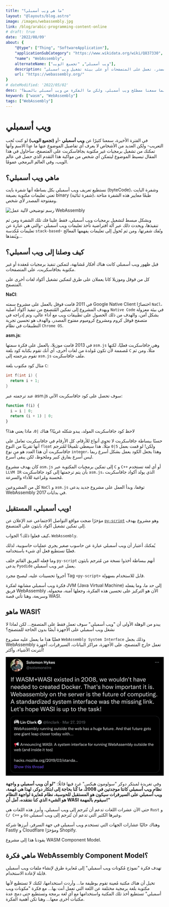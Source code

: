 ```yaml
---
title: "ما هي ويب أسمبلي؟"
layout: "@layouts/blog.astro"
image: /images/webassembly.jpg
link: /blog/arabic-programming-content-online
# draft: true
date: '2022/08/09'
about: {
    "@type": ["Thing", "SoftwareApplication"],
    "applicationSubCategory": "https://www.wikidata.org/wiki/Q837330",
    "name": "WebAssembly",
    alternateName: ["ويب أسمبلي", "تجميع الويب"], 
    description: "شفرة بايت مفتوحة المصدر، تعمل على المتصفحات أو على بيئة تشغيل ويب اسمبلي",
    url: "https://webassembly.org/"
}
# dateModified: '2022/05/02'
desc: 'لطالما سمعنا مصطلح ويب أسمبلي، ولكن ما الفكرة من ويب أسمبلي بالضبط؟'
keyword: ["wasm", "WebAssembly"]
tags: ["WebAssembly"]
---
```


# ويب أسمبلي

في الفترة الأخيرة، سمعنا كثيرًا عن **ويب أسمبلي** -أو **(تجميع الويب)** لو كنت
تُحب التعريب- ولكن العديد من الأشخاص لا يعرف أي تفاصيل الموضوع عنها ما عدا الاسم
وأنها تمكنك من تشغيل برمجيات غير مكتوبة بجافاسكربت على المتصفح، سأُحاول في هذا
المقال تبسيط الموضوع ليتمكن أي شخص من مواكبة هذا التقدم الذي حصل في عالم الويب،
وفي العالم البرمجي عمومًا.

## ماهي ويب أسمبلي؟

نستطيع تعريف ويب أسمبلي بكل بساطة أنها شفرة بايت (byteCode)، وشفرة البايت تعني
تعليمات مكتوبة بصيغة binary (شفرة ثنائية)، طبعًا معايير هذه الشفرة متاحة ومفتوحة
المصدر لأي شخص.

![رسم توضيحي لآلية عمل WebAssembly](https://upload.wikimedia.org/wikipedia/commons/thumb/0/04/Wasm_diagram.svg/720px-Wasm_diagram.svg.png?20220802044713)

وبشكل مبسط لتشغيل برمجيات ويب أسمبلي، فقط علينا فك تلك الشفرة ومن ثم تنفيذها،
ويحدث ذلك عبر آلة أفتراضية تأخذ تعليمات ويب أسمبلي -والتي هي عبارة عن تعليمات
مُكدسة `stack-based`- وتُفك شفرتها، ومن ثم تُحول إلى تعليمات يفهمها المعالج
ويُنفذها...

## كيف وصلنا إلى ويب أسمبلي؟

قبل ظهور ويب أسمبلي كانت هناك أفكار مُشابهة، لتمكين تنفيذ برمجيات مُعقدة أو غير
مكتوبة بجافاسكربت، على المتصفحات.

كل من قوقل وموزيلا كانا يعملان على طرق لتمكين تشغيل أكواد لغات أخرى على المتصفح.

**NaCl**:

في 2011 قامت قوقل بالعمل على مشروع سمته Google Native Client اختصارًا `NaCl`،
ويهدف المشروع إلى تمكين المُتصفح من تنفيذ أكواد أصلية `Native Code` في بيئة
معزولة بشكل آمن، والهدف من ذلك الحصول على تطبيقات ويب مع أداء عالي، وتم إدراجه
في متصفح قوقل كروم ومشروع كروميوم مفتوح المصدر، والهدف هو تحسين تجربة التطبيقات
في نظام `Chrome OS`.

**asm.js**:

في 2013 قامت موزيلا، بالعمل على فكرة سمتها `asm.js` وهي جافاسكربت فعليًا، لكنها
مُصممة لأن تكون مُولدة من لغات أخرى، أي أنك تقوم بكتابة كود بلغة `C` مثلًا، ومن
ثم تقوم بترجمته إلى `asm.js` ملف جافاسكربت.

مثال كود مكتوب بلغة `C`:

```c
int f(int i) {
  return i + 1;
}
```

عند ترجمته عبر asm.js سوف تحصل على كود جافاسكربت الآتي:

```js
function f(i) {
  i = i | 0;
  return (i + 1) | 0;
}
```

لاحظ كود جافاسكربت المولد، يبدو شكله غريبًا؟ هناك `|0`، ماذا يعني هذا؟

حسنًا ببساطة جافاسكربت لا تحوي أنواع للأرقام، كل الأرقام في جافاسكربت تعامل على
أنها تقريبًا من النوع `float` ولكن! لو قمت بعمل `5|0` مثلًا، هذا سيعطي تلميحًا
لمُترجم جافاسكربت أن هذا العدد هو من نوع `integer`، وهذا يجعل الكود يعمل بشكل
أسرع ربما ليس أسرع بفارق كبير وملحوظ، لكن يبقى أسرع.

كان يهدف مشروع `asm.js` إلى تمكين برمجيات المكتوبة عبر `C` و `C++` أو أي لغة
تستخدم `LLVM IR` بأن يتم ترجمتها إلى كود جافاسكربت `asm.js`، الذي يولد أكواد جافاسكربت مُحسنة ومُراعية للأداء والسرعة.

كل من المشروعين `NaCl` و `asm.js` توقفا، وبدأ العمل على مشروع جديد يدعى
WebAssembly في بدايات 2017.

## ويب أسمبلي، المستقبل!

مؤخرًا ضجت مواقع التواصل الاجتماعي عند الإعلان عن
[`py-script`](https://pyscript.net/) وهو مشروع يهدف إلى تمكين تشغيل أكواد بايثون
على المتصفح.

كيف فعلوا ذلك؟ الجواب، `WebAssembly`.

يُمكنك أعتبار أن ويب أسمبلي عبارة عن حاسوب صغير يجري عمليات حاسوبية، لذلك فعليًا
تستطيع فعل أي شيء باستخدامه.

وما فعله الفريق القائم خلف `py-script` أنهم ببساطة أخذوا نسخة من مُترجم بايثون
يدعى `Pyodide` يعمل عبر ويب أسمبلي.

أجروا تحسينات عليه، ليصبح مجرد Tag `<py-script>` قابل للاستخدام بسهولة.

فكرة ويب أسمبلي مشابهة لفكرة JVM (Java Virtual Machine) إلى حد ما، وما يفعله
فريق WebAssembly الآن هو التركيز على تحسين هذه الفكرة، وجعلها آمنة، محمولة،
وسريعة، وهنا تأتي قصة WASI.

## ماهو WASI؟

يبدو من الوهلة الأولى أن "ويب أسمبلي" سوف تعمل فقط على المتصفح... لكن لماذا لا
نشغل ويب أسمبلي على الأجهزة أيضًا بدون الحاجة للمتصفح؟

فعليًا هذا ما يعمل عليه مشروع `WebAssembly System Interface` وذلك بجعل
WebAssembly تعمل خارج المتصفح، على الأجهزة، مراكز البيانات، السيرفرات، أجهزة
أنترنت الأشياء، وأكثر!

![تغريدة مُبتكر دوكر](/images/solomon_hykes_wasm.png)

وفي تغريدة لمبتكر دوكر "سولومون هيكس" غرد فيها قائلًا: **"لو أن ويب أسمبلي و
واجهة نظام ويب أسمبلي كانتا موجدتين في 2008، ما كُنا بحاجة إلى ابتكار دوكر، لهذا
هي مُهمة، ويب أسمبلي على السيرفرات سيكون هو المستقبل للحوسبة، نظام مُعايرة
لواجهة النظام هو الشيء الذي كنا نفتقده، آمل أن WASI سيقوم بالمهمة!"**

حتى الآن عشرات اللغات تدعم أن تُترجم إلى ويب أسمبلي، وأبرز هذه اللغات هي `Rust`
و `C/ C++` و `Go` وغيرها الكثير التي تدعم أن تُترجم إلى ويب أسمبلي.

وهناك حاليًا عشارات الجهات التي تستخدم ويب أسمبلي في جهة السرفر، أبرزها شركة Fastly و Cloudflare ومؤخرًا Shopify.

يقودنا هذا إلى مشروع WASM Component Model.

## ماهي فكرة WebAssembly Component Model؟

تهدف فكرة "نموذج مُكونات ويب أسمبلي" إلى مُعايرة طرق لإنشاء ملفات ويب أسمبلي قابلة لإعادة الاستخدام.

تخيل أن هناك مكتبة مُعينة تقوم بوظيفة ما... وأردت استخدامها، لكنك لا تستطيع لأنها مكتوبة بلغة برمجية مختلفة عن اللغة التي تعمل أنت بها... مع فكرة "مكونات ويب أسمبلي" تستطيع أخذ تلك المكتبة واستخدامها مع أي لغة برمجة وتستطيع حتى دمج عدة مكتبات أخرى معها... وهنا تكن أهمية الفكرة.